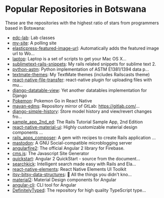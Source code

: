 # Popular Repositories in Botswana

These are the repositories with the highest ratio of stars from programmers based in Botswana:

- [edc-lab](https://github.com/botswana-harvard/edc-lab): Lab classes
- [my-site](https://github.com/lebbysam200/my-site): A polling site
- [elasticpress-featured-image-url](https://github.com/rveitch/elasticpress-featured-image-url): Automatically adds the featured image url to Wo...
- [laptop](https://github.com/mikhailov/laptop): Laptop is a set of scripts to get your Mac OS X...
- [sublimetext-rails-snippets](https://github.com/twice/sublimetext-rails-snippets): My rails related snippets for sublime text 2.
- [python-astm](https://github.com/kxepal/python-astm): Python implementation of ASTM E1381/1394 data p...
- [textmate-themes](https://github.com/ryanb/textmate-themes): My TextMate themes (includes Railscasts theme)
- [react-native-file-transfer](https://github.com/kamilkp/react-native-file-transfer): react-native plugin for uploading files with mu...
- [django-datatable-view](https://github.com/pivotal-energy-solutions/django-datatable-view): Yet another datatables implementation for Django
- [Pokemon](https://github.com/VctrySam/Pokemon): Pokemon Go in React Native
- [mayan-edms](https://github.com/mayan-edms/mayan-edms): Repository mirror of GtLab: https://gitlab.com/...
- [django-simple-history](https://github.com/treyhunner/django-simple-history): Store model history and view/revert changes fro...
- [sample_app_2nd_ed](https://github.com/railstutorial/sample_app_2nd_ed): The Rails Tutorial Sample App, 2nd Edition
- [react-native-material-ui](https://github.com/xotahal/react-native-material-ui): Highly customizable material design components ...
- [rails_apps_composer](https://github.com/RailsApps/rails_apps_composer): A gem with recipes to create Rails application ...
- [mastodon](https://github.com/tootsuite/mastodon): A GNU Social-compatible microblogging server
- [angularfire2](https://github.com/angular/angularfire2): The official Angular 2 library for Firebase.
- [cms.js](https://github.com/cdmedia/cms.js): The Javascript Site Generator
- [quickstart](https://github.com/angular/quickstart): Angular 2 QuickStart - source from the document...
- [searchkick](https://github.com/ankane/searchkick): Intelligent search made easy with Rails and Ela...
- [react-native-elements](https://github.com/react-native-community/react-native-elements): React Native Elements UI Toolkit
- [itsy-bitsy-data-structures](https://github.com/thejameskyle/itsy-bitsy-data-structures): :european_castle: All the things you didn't kno...
- [material2](https://github.com/angular/material2): Material Design components for Angular
- [angular-cli](https://github.com/angular/angular-cli): CLI tool for Angular
- [DefinitelyTyped](https://github.com/DefinitelyTyped/DefinitelyTyped): The repository for high quality TypeScript type...
